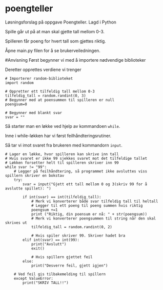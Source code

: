 # poengteller
Løsningsforslag på oppgave Poengteller. Lagd i Python

Spille går ut på at man skal gjette tall mellom 0-3.

Spilleren får poeng for hvert tall som gjettes riktig.

Åpne main.py filen for å se brukerveiledningen. 


#Anvisning
Først begynner vi med å importere nødvendige biblioteker

Deretter opprettes verdiene vi trenger

```
# Importerer random-biblioteket
import random                                           

# Oppretter ett tilfeldig tall mellom 0-3
tilfeldig_tall = random.randint(0, 3)
# Begynner med at poensummen til spilleren er null
poengsum=0

# Begynner med blankt svar
svar = ""
```

Så starter man en løkke ved hjelp av kommandoen `while`.

Inne i while-løkken har vi først feilhåndteringsrutiner.

Så tar vi imot svaret fra brukeren med kommandorn `input`. 


```
# Lager en løkke, hvor spilleren kan skrive inn tall
# Hvis svaret er ikke 99 sjekkes svaret mot det tilfeldige tallet
# Løkken forsetter helt til spilleren skriver inn 99
while svar != "99":
    # Legger på feilhåndtering, så programmet ikke avsluttes viss spillern skriver en bokstav
    try:
        svar = input("Gjett ett tall mellom 0 og 3(skriv 99 for å avslutte spillet): ")
        
        if int(svar) == int(tilfeldig_tall):
            # Merk vi konverterer både svar tilfeldig tall til heltall
            # Legger til ett poeng til poeng summen hvis riktig 
            poengsum +=1
            print ("Riktig, din poensum er nå: " + str(poengsum))
            # Merk vi konverterer poengsummen til string når den skal skrives ut
            tilfeldig_tall = random.randint(0, 2)

            # Hvis spiler skriver 99. Skriver hadet bra
        elif int(svar) == int(99):
            print("Avslutt")
            exit()

            # Hvis spillern gjettet feil
        else:
            print("Desverre feil, gjett igjen")

    # Ved feil gis tilbakemelding til spillern
    except ValueError:
        print("SKRIV TALL!!")
        
    
```

